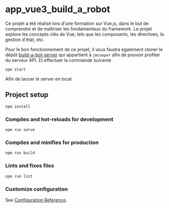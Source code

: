 # app_vue3_build_a_robot
Ce projet a été réalisé lors d'une formation sur Vue.js, dans le but de comprendre et de maîtriser les fondamentaux du framework. Le projet explore les concepts clés de Vue, tels que les composants, les directives, la gestion d'état, etc.

Pour le bon fonctionnement de ce projet, il vous faudra également cloner le dépôt [build-a-bot-server](https://github.com/jmcooper/build-a-bot-server) qui appartient à `jmcooper` afin de pouvoir profiter du serveur API. 
Et effectuer la commande suivante 
```
npm start
```
Afin de lancer le server en local.

## Project setup
```
npm install
```

### Compiles and hot-reloads for development
```
npm run serve
```

### Compiles and minifies for production
```
npm run build
```

### Lints and fixes files
```
npm run lint
```

### Customize configuration
See [Configuration Reference](https://cli.vuejs.org/config/).
